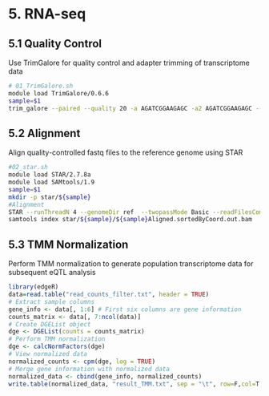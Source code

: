 # 5. RNA-seq

## 5.1 Quality Control

Use TrimGalore for quality control and adapter trimming of transcriptome data

```bash
# 01_TrimGalore.sh
module load TrimGalore/0.6.6
sample=$1
trim_galore --paired --quality 20 -a AGATCGGAAGAGC -a2 AGATCGGAAGAGC --length 20 -o 01_trim/20DAF_seed/  raw_data/20DAF_seed/${sample}_1.fq.gz raw_data/20DAF_seed/${sample}_2.fq.gz
```

## 5.2 Alignment

Align quality-controlled fastq files to the reference genome using STAR

```bash
#02_star.sh
module load STAR/2.7.8a
module load SAMtools/1.9
sample=$1
mkdir -p star/${sample}
#Alignment
STAR --runThreadN 4 --genomeDir ref  --twopassMode Basic --readFilesCommand zcat --readFilesIn 01_trim/20DAF_seed/${sample}_1_val_1.fq.gz  01_trim/20DAF_seed/${sample}_2_val_2.fq.gz  --outFileNamePrefix star/${sample}/${sample} --outSAMtype BAM SortedByCoordinate --outBAMsortingThreadN 4 --quantMode  GeneCounts
samtools index star/${sample}/${sample}Aligned.sortedByCoord.out.bam
```

## 5.3 TMM Normalization

Perform TMM normalization to generate population transcriptome data for subsequent eQTL analysis

```R
library(edgeR)
data=read.table("read_counts_filter.txt", header = TRUE)
# Extract sample columns
gene_info <- data[, 1:6] # First six columns are gene information
counts_matrix <- data[, 7:ncol(data)]
# Create DGEList object
dge <- DGEList(counts = counts_matrix)
# Perform TMM normalization
dge <- calcNormFactors(dge)
# View normalized data
normalized_counts <- cpm(dge, log = TRUE)
# Merge gene information with normalized data
normalized_data <- cbind(gene_info, normalized_counts)
write.table(normalized_data, "result_TMM.txt", sep = "\t", row=F,col=T,quo=F)
```
